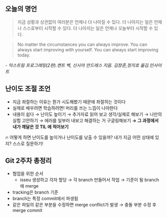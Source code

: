 ## 오늘의 명언
> 지금 상황과 상관없이 여러분은 언제나 더 나아질 수 있다.
더 나아지는 일은 언제나 스스로부터 시작할 수 있다.
더 나아지는 일은 언제나 오늘부터 시작할 수 있다.

>No matter the circumstances you can always improve.
You can always start improving with yourself.
You can always start improving today.

*- 익스트림 프로그래밍(2판).켄트 벡, 신시아 안드레스 지음. 김창준,정지호 옮김.인사이트*

## 난이도 조절 조언

- 지금 좌절하는 이유는 뭔가 시도해봤기 때문에 좌절하는 것이다
- 실제로 배우려면 학습하려면! 머리를 쓰는 느낌이 나야한다
- 내용이 쉽다 → 난이도 높이기
  → 추가자료 읽어 보고 생각/실제로 해보기
  → 나만의 실험 고안하기
  → 에러를 일부러 내보고 해결하는 거 구글링해보기
  **→ 그 과정에서 내가 깨달은 것 TIL 에 적어보기**

🔥 어떻게 하면 난이도를 높이거나 난이도를 낮출 수 있을까? 
내가 지금 어떤 상태에 있지? 스스로 질문하기!

## Git 2주차 총정리
- 협업을 위한 순서
  - isseu 생성하고 각자 할당 → 각 branch 만들어서 작업 → 기준이 될 branch에 merge
- tracking은 branch 기준
- branch는 특정 commit에서 파생됨
- 같은 파일의 같은 부분을 수정하면 merge conflict가 발생 → 충돌 부분 수정 후 merge commit
